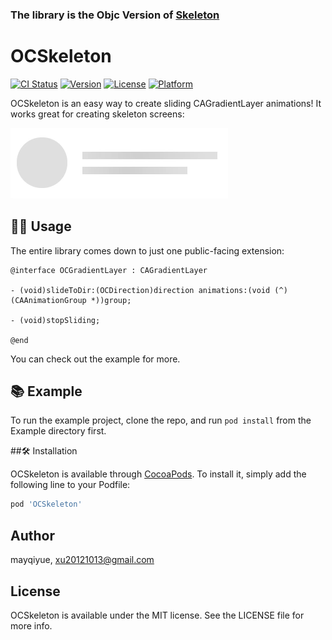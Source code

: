 ### The library is the Objc Version of [Skeleton](https://github.com/gonzalonunez/Skeleton)

# OCSkeleton

[![CI Status](http://img.shields.io/travis/mayqiyue/OCSkeleton.svg?style=flat)](https://travis-ci.org/mayqiyue/OCSkeleton)
[![Version](https://img.shields.io/cocoapods/v/OCSkeleton.svg?style=flat)](http://cocoapods.org/pods/OCSkeleton)
[![License](https://img.shields.io/cocoapods/l/OCSkeleton.svg?style=flat)](http://cocoapods.org/pods/OCSkeleton)
[![Platform](https://img.shields.io/cocoapods/p/OCSkeleton.svg?style=flat)](http://cocoapods.org/pods/OCSkeleton)    

OCSkeleton is an easy way to create sliding CAGradientLayer animations! It works great for creating skeleton screens:

![](./skeleton-logo-animation.gif)

## 👩‍💻 Usage

The entire library comes down to just one public-facing extension:

```ObjC
@interface OCGradientLayer : CAGradientLayer

- (void)slideToDir:(OCDirection)direction animations:(void (^)(CAAnimationGroup *))group;

- (void)stopSliding;

@end

```

You can check out the example for more.


## 📚 Example

To run the example project, clone the repo, and run `pod install` from the Example directory first.

##🛠 Installation

OCSkeleton is available through [CocoaPods](http://cocoapods.org). To install
it, simply add the following line to your Podfile:

```ruby
pod 'OCSkeleton'
```

## Author

mayqiyue, xu20121013@gmail.com

## License

OCSkeleton is available under the MIT license. See the LICENSE file for more info.
